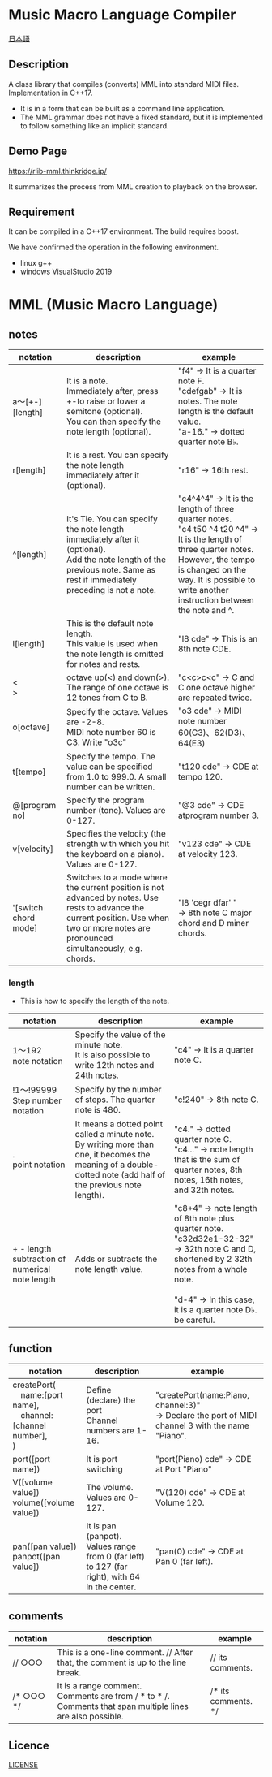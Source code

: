 # Music Macro Language Compiler

[日本語](/README.ja.md)

## Description

A class library that compiles (converts) MML into standard MIDI files. Implementation in C++17.
- It is in a form that can be built as a command line application.
- The MML grammar does not have a fixed standard, but it is implemented to follow something like an implicit standard.

## Demo Page

https://rlib-mml.thinkridge.jp/

It summarizes the process from MML creation to playback on the browser.

## Requirement

It can be compiled in a C++17 environment. The build requires boost.

We have confirmed the operation in the following environment.

- linux g++
- windows VisualStudio 2019

# MML (Music Macro Language)

## notes

|  notation  |  description  |example|
| ---- | ---- | ---- |
|a～[+-][length]| It is a note.<br>Immediately after, press +-to raise or lower a semitone (optional).<br>You can then specify the note length (optional). | "f4" → It is a quarter note F.<br>"cdefgab" → It is notes. The note length is the default value.<br>"a-16." → dotted quarter note B♭.
|r[length]|It is a rest. You can specify the note length immediately after it (optional).| "r16" → 16th rest.
|^[length]|It's Tie. You can specify the note length immediately after it (optional).<br>Add the note length of the previous note. Same as rest if immediately preceding is not a note.| "c4^4^4" → It is the length of three quarter notes.<br>"c4 t50 ^4 t20 ^4" → It is the length of three quarter notes. However, the tempo is changed on the way. It is possible to write another instruction between the note and ^.
|l[length]|This is the default note length.<br>This value is used when the note length is omitted for notes and rests.| "l8 cde" → This is an 8th note CDE.
|<<br>> | octave up(<) and down(>).<br>The range of one octave is 12 tones from C to B.| "c\<c>c\<c" → C and C one octave higher are repeated twice.
|o[octave]|Specify the octave. Values ​​are -2-8.<br>MIDI note number 60 is C3. Write "o3c"| "o3 cde"  → MIDI note number 60(C3)、62(D3)、64(E3)|
|t[tempo]|Specify the tempo. The value can be specified from 1.0 to 999.0. A small number can be written.| "t120 cde"  → CDE at tempo 120.|
|@[program no]|Specify the program number (tone). Values ​​are 0-127.| "@3 cde"  →  CDE atprogram number 3.|
|v[velocity]|Specifies the velocity (the strength with which you hit the keyboard on a piano). Values ​​are 0-127.| "v123 cde"  → CDE at velocity 123.|
|'[switch chord mode]|Switches to a mode where the current position is not advanced by notes. Use rests to advance the current position. Use when two or more notes are pronounced simultaneously, e.g. chords.| "l8 'cegr dfar'  "<br>→ 8th note C major chord and D miner chords.|

### length
- This is how to specify the length of the note.

| notation  |  description  |example|
| ---- | ---- | ---- |
|1～192<br>note notation|Specify the value of the minute note.<br>It is also possible to write 12th notes and 24th notes.| "c4" → It is a quarter note C.|
|!1～!99999<br>Step number notation|Specify by the number of steps. The quarter note is 480.| "c!240" → 8th note C.|
|.<br>point notation| It means a dotted point called a minute note.<br>By writing more than one, it becomes the meaning of a double-dotted note (add half of the previous note length).| "c4." → dotted quarter note C.<br>"c4..." → note length that is the sum of quarter notes, 8th notes, 16th notes, and 32th notes.|
|+ - length<br>subtraction of numerical note length|Adds or subtracts the note length value.|"c8+4" → note length of 8th note plus quarter note.<br>"c32d32e1-32-32" → 32th note C and D, shortened by 2 32th notes from a whole note.<br><br>"d-4" →  In this case, it is a quarter note D♭. be careful.|

## function

|  notation  |  description  |example|
| ---- | ---- | ---- |
|createPort(<br>&emsp;name:[port name],<br>&emsp;channel:[channel number],<br>)| Define (declare) the port<br>Channel numbers are 1-16.|"createPort(name:Piano, channel:3)" <br>→ Declare the port of MIDI channel 3 with the name "Piano".|
|port([port name])| It is port switching|"port(Piano) cde"  → CDE at Port "Piano"|
|V([volume value])<br>volume([volume value])|The volume. Values ​​are 0-127.| "V(120) cde"  → CDE at Volume 120.|
|pan([pan value])<br>panpot([pan value])|It is pan (panpot).<br>Values ​​range from 0 (far left) to 127 (far right), with 64 in the center.| "pan(0) cde"  → CDE at Pan 0 (far left).|

## comments

|  notation  |  description  |example|
| ---- | ---- | ---- |
| // ○○○| This is a one-line comment. // After that, the comment is up to the line break.| // its comments. |
| /* ○○○ */ | It is a range comment.<br>Comments are from / * to * /. Comments that span multiple lines are also possible.| /* its<br>comments. */|

## Licence

[LICENSE](/LICENSE)

